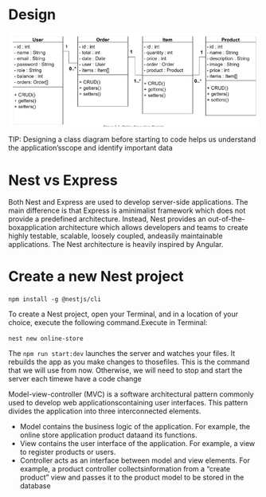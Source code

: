 <h1>  Design </h1>

![Class diagram](../_images/classdiagram.PNG)

TIP: Designing a class diagram before starting to code helps us understand the application’sscope and identify important data

<h1>Nest vs Express</h1>

Both  Nest  and  Express  are  used  to  develop  server-side  applications.  The  main  difference  is  that  Express  is  aminimalist framework which does not provide a predefined architecture. Instead, Nest provides an out-of-the-boxapplication architecture which allows developers and teams to create highly testable, scalable, loosely coupled, andeasily maintainable applications. The Nest architecture is heavily inspired by Angular.

<h1>Create a new Nest project</h1>

`npm install -g @nestjs/cli`

To create a Nest project, open your Terminal, and in a location of your choice, execute the following command.Execute in Terminal:  

`nest new online-store`

The `npm run start:dev` launches the server and watches your files. It rebuilds the app as you make changes to thosefiles. This is the command that we will use from now. Otherwise, we will need to stop and start the server each timewe have a code change

Model-view-controller (MVC)  is  a  software  architectural  pattern  commonly  used  to  develop  web  applicationscontaining user interfaces. This pattern divides the application into three interconnected elements.

- Model contains the business logic of the application. For example, the online store application product dataand its functions.
- View contains the user interface of the application. For example, a view to register products or users.
- Controller acts as an interface between model and view elements. For example, a product controller collectsinformation from a “create product” view and passes it to the product model to be stored in the database